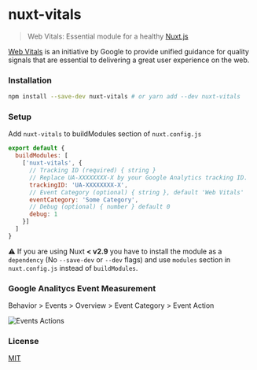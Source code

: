 # nuxt-vitals

> Web Vitals: Essential module for a healthy [Nuxt.js](https://github.com/nuxt/nuxt.js)

[Web Vitals](https://web.dev/vitals/) is an initiative by Google to provide unified guidance for quality signals that are essential to delivering a great user experience on the web.

### Installation

```bash
npm install --save-dev nuxt-vitals # or yarn add --dev nuxt-vitals
```

### Setup

Add `nuxt-vitals` to buildModules section of `nuxt.config.js`

```javascript
export default {
  buildModules: [
    ['nuxt-vitals', { 
      // Tracking ID (required) { string }
      // Replace UA-XXXXXXXX-X by your Google Analytics tracking ID.
      trackingID: 'UA-XXXXXXXX-X',
      // Event Category (optional) { string }, default 'Web Vitals'
      eventCategory: 'Some Category',
      // Debug (optional) { number } default 0 
      debug: 1
    }]
  ]
}
```

:warning: If you are using Nuxt **< v2.9** you have to install the module as a `dependency` (No `--save-dev` or `--dev` flags) and use `modules` section in `nuxt.config.js` instead of `buildModules`.

### Google Analitycs Event Measurement

Behavior > Events > Overview > Event Category > Event Action

![Events Actions](/assets/event-action.png)

### License

[MIT](https://opensource.org/licenses/MIT)
